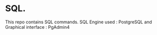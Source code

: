 # SQL.

This repo contains SQL commands. SQL Engine used : PostgreSQL and Graphical interface : PgAdmin4
